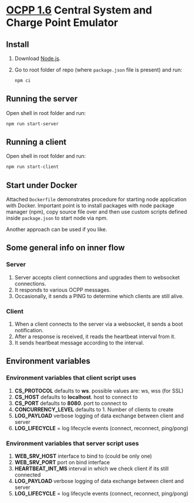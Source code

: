# [OCPP 1.6](https://www.openchargealliance.org/protocols/ocpp-16/) Central System and Charge Point Emulator

## Install

1. Download [Node.js](https://nodejs.org/en/download/).

2. Go to root folder of repo (where `package.json` file is present) and run:
   ```bash
   npm ci
   ```

## Running the server

Open shell in root folder and run:

```bash
npm run start-server
```

## Running a client

Open shell in root folder and run:

```bash
npm run start-client
```

## Start under Docker

Attached `Dockerfile` demonstrates procedure for starting node application with Docker. Important point is to install packages with node package manager (npm), copy source file over and then use custom scripts defined inside `package.json` to start node via npm.

Another approach can be used if you like.

## Some general info on inner flow

### Server

1. Server accepts client connections and upgrades them to websocket connections.
2. It responds to various OCPP messages.
3. Occasionally, it sends a PING to determine which clients are still alive.

### Client

1. When a client connects to the server via a websocket, it sends a boot notification.
2. After a response is received, it reads the heartbeat interval from it.
3. It sends heartbeat message according to the interval.

## Environment variables

### Environment variables that client script uses

1. **CS_PROTOCOL** defaults to **ws**. possible values are: ws, wss (for SSL)
2. **CS_HOST** defaults to **localhost**. host to connect to
3. **CS_PORT** defaults to **8080**. port to connect to
4. **CONCURRENCY_LEVEL** defaults to 1. Number of clients to create
5. **LOG_PAYLOAD** verbose logging of data exchange between client and server
6. **LOG_LIFECYCLE** = log lifecycle events (connect, reconnect, ping/pong)

### Environment variables that server script uses

1. **WEB_SRV_HOST** interface to bind to (could be only one)
2. **WEB_SRV_PORT** port on bind interface
3. **HEARTBEAT_INT_MS** interval in which we check client if its still connected
4. **LOG_PAYLOAD** verbose logging of data exchange between client and server
5. **LOG_LIFECYCLE** = log lifecycle events (connect, reconnect, ping/pong)
